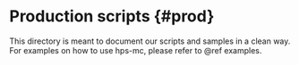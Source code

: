 Production scripts {#prod}
==================

This directory is meant to document our scripts and samples in a clean way. For examples on how to use hps-mc, please refer to @ref examples.